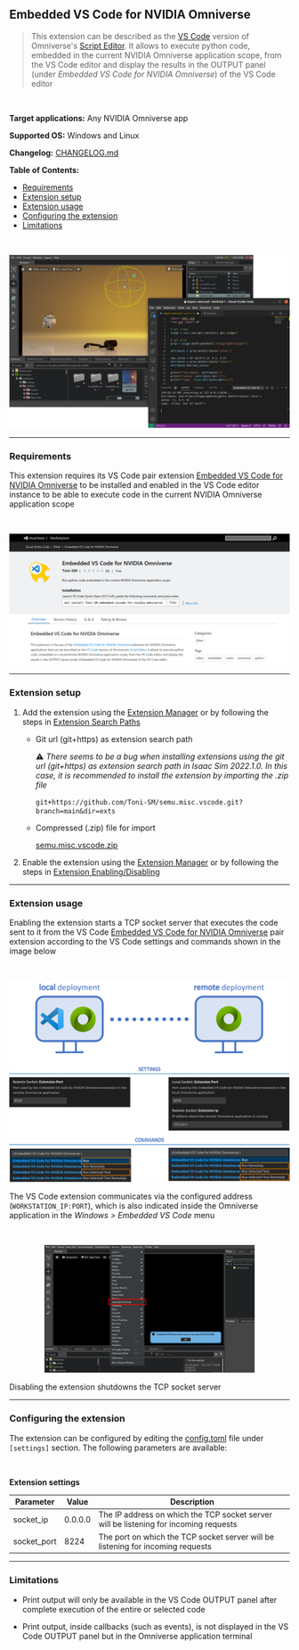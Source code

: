 ## Embedded VS Code for NVIDIA Omniverse

> This extension can be described as the [VS Code](https://code.visualstudio.com/) version of Omniverse's [Script Editor](https://docs.omniverse.nvidia.com/prod_extensions/prod_extensions/ext_script-editor.html). It allows to execute python code, embedded in the current NVIDIA Omniverse application scope, from the VS Code editor and display the results in the OUTPUT panel (under *Embedded VS Code for NVIDIA Omniverse*) of the VS Code editor

<br>

**Target applications:** Any NVIDIA Omniverse app

**Supported OS:** Windows and Linux

**Changelog:** [CHANGELOG.md](exts/semu.misc.vscode/docs/CHANGELOG.md)

**Table of Contents:**

- [Requirements](#requirements)
- [Extension setup](#setup)
- [Extension usage](#usage)
- [Configuring the extension](#config)
- [Limitations](#limitations)

<br>

![showcase](exts/semu.misc.vscode/data/preview.png)

<hr>

<a name="requirements"></a>
### Requirements

This extension requires its VS Code pair extension [Embedded VS Code for NVIDIA Omniverse](https://marketplace.visualstudio.com/items?itemName=Toni-SM.embedded-vscode-for-nvidia-omniverse) to be installed and enabled in the VS Code editor instance to be able to execute code in the current NVIDIA Omniverse application scope

<br>

![vscode_ext](exts/semu.misc.vscode/data/vscode_ext.png)

<hr>

<a name="setup"></a>
### Extension setup

1. Add the extension using the [Extension Manager](https://docs.omniverse.nvidia.com/prod_extensions/prod_extensions/ext_extension-manager.html) or by following the steps in [Extension Search Paths](https://docs.omniverse.nvidia.com/py/kit/docs/guide/extensions.html#extension-search-paths)

    * Git url (git+https) as extension search path

        :warning: *There seems to be a bug when installing extensions using the git url (git+https) as extension search path in Isaac Sim 2022.1.0. In this case, it is recommended to install the extension by importing the .zip file*
    
        ```
        git+https://github.com/Toni-SM/semu.misc.vscode.git?branch=main&dir=exts
        ```

    * Compressed (.zip) file for import

        [semu.misc.vscode.zip](https://github.com/Toni-SM/semu.misc.vscode/releases)

2. Enable the extension using the [Extension Manager](https://docs.omniverse.nvidia.com/prod_extensions/prod_extensions/ext_extension-manager.html) or by following the steps in [Extension Enabling/Disabling](https://docs.omniverse.nvidia.com/py/kit/docs/guide/extensions.html#extension-enabling-disabling)

<hr>

<a name="usage"></a>
### Extension usage

Enabling the extension starts a TCP socket server that executes the code sent to it from the VS Code [Embedded VS Code for NVIDIA Omniverse](https://marketplace.visualstudio.com/items?itemName=Toni-SM.embedded-vscode-for-nvidia-omniverse) pair extension according to the VS Code settings and commands shown in the image below

<br>

![preview1](exts/semu.misc.vscode/data/vscode_ext1.png)

The VS Code extension communicates via the configured address (`WORKSTATION_IP:PORT`), which is also indicated inside the Omniverse application in the *Windows > Embedded VS Code* menu

<br>
<p align="center">
  <img src="exts/semu.misc.vscode/data/preview1.png" width="75%">
</p>

Disabling the extension shutdowns the TCP socket server

<hr>

<a name="config"></a>
### Configuring the extension

The extension can be configured by editing the [config.toml](exts/semu.misc.vscode/config/extension.toml) file under `[settings]` section. The following parameters are available:

<br>

**Extension settings**

<table class="table table-striped table-bordered">
  <thead>
    <tr>
      <th>Parameter</th>
      <th>Value</th>
      <th>Description</th>
    </tr>
  </thead>
  <tbody>
    <tr>
      <td>socket_ip</td>
      <td>0.0.0.0</td>
      <td>The IP address on which the TCP socket server will be listening for incoming requests</td>
    </tr>
    <tr>
      <td>socket_port</td>
      <td>8224</td>
      <td>The port on which the TCP socket server will be listening for incoming requests</td>
    </tr>
  </tbody>
</table>

<hr>

<a name="limitations"></a>
### Limitations

- Print output will only be available in the VS Code OUTPUT panel after complete execution of the entire or selected code

- Print output, inside callbacks (such as events), is not displayed in the VS Code OUTPUT panel but in the Omniverse application terminal

